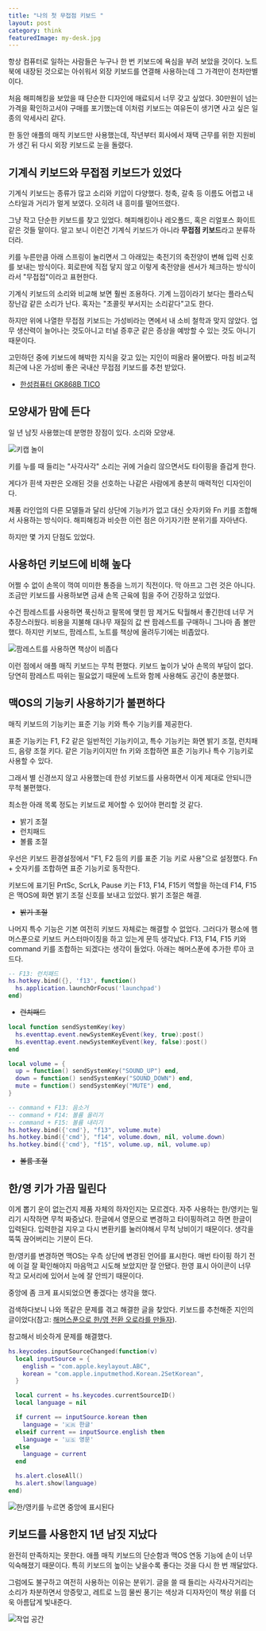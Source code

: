 ```yaml
---
title: "나의 첫 무접점 키보드 "
layout: post
category: think
featuredImage: my-desk.jpg
---
```


항상 컴퓨터로 일하는 사람들은 누구나 한 번 키보드에 욕심을 부려 보았을 것이다.
노트북에 내장된 것으로는 아쉬워서 외장 키보드를 연결해 사용하는데 그 가격만이 천차만별이다.

처음 해피해킹을 보았을 때 단순한 디자인에 매료되서 너무 갖고 싶었다.
30만원이 넘는 가격을 확인하고서야 구매를 포기했는데 이처럼 키보드는 여유돈이 생기면 사고 싶은 일종의 악세사리 같다.

한 동안 애플의 매직 키보드만 사용했는데, 작년부터 회사에서 재택 근무를 위한 지원비가 생긴 뒤 다시 외장 키보드로 눈을 돌렸다.

## 기계식 키보드와 무접점 키보드가 있었다

기계식 키보드는 종류가 많고 소리와 키압이 다양했다.
청축, 갈축 등 이름도 어렵고 내 스타일과 거리가 멀게 보였다.
오히려 내 흥미를 떨어뜨렸다.

그냥 작고 단순한 키보드를 찾고 있었다.
해피해킹이나 레오폴드, 혹은 리얼포스 화이트 같은 것들 말이다.
알고 보니 이런건 기계식 키보드가 아니라 **무접점 키보드**라고 분류하더라.

키를 누른만큼 아래 스프링이 눌리면서 그 아래있는 축전기의 축전양이 변해 입력 신호를 보내는 방식이다.
회로판에 직접 닿지 않고 이렇게 축전양을 센서가 체크하는 방식이라서 "무접접"이라고 표현한다.

기계식 키보드의 소리와 비교해 보면 훨씬 조용하다.
기계 느낌이라기 보다는 플라스틱 장난감 같은 소리가 난다.
혹자는 "초콜릿 부서지는 소리같다"고도 한다.

하지만 위에 나열한 무접점 키보드는 가성비라는 면에서 내 소비 철학과 맞지 않았다.
업무 생산력이 늘어나는 것도아니고 터널 증후군 같은 증상을 예방할 수 있는 것도 아니기 때문이다.

고민하던 중에 키보드에 해박한 지식을 갖고 있는 지인이 떠올라 물어봤다.
마침 비교적 최근에 나온 가성비 좋은 국내산 무접점 키보드를 추천 받았다.

- [한성컴퓨터 GK868B TICO](https://www.monsterlabs.co.kr/src/category/read.html?pn=39791)

## 모양새가 맘에 든다

일 년 남짓 사용했는데 분명한 장점이 있다. 소리와 모양새.

![키캡 놀이](./my-gk868b.jpg)

키를 누를 때 들리는 "사각사각" 소리는 귀에 거슬리 않으면서도 타이핑을 즐겁게 한다.

게다가 흰색 자판은 오래된 것을 선호하는 나같은 사람에게 충분히 매력적인 디자인이다.

제품 라인업의 다른 모델들과 달리 상단에 기능키가 없고 대신 숫자키와 Fn 키를 조합해서 사용하는 방식이다.
해피해킹과 비슷한 이런 점은 아기자기한 분위기를 자아낸다.

하지만 몇 가지 단점도 있었다.

## 사용하던 키보드에 비해 높다

어쩔 수 없이 손목이 꺽여 미미한 통증을 느끼기 직전이다.
막 아프고 그런 것은 아니다.
조금만 키보드를 사용하보면 금새 손목 근육에 힘을 주어 긴장하고 있었다.

수건 팜레스트를 사용하면 푹신하고 팔목에 맺힌 땀 제거도 탁월해서 좋긴한데 너무 거추장스러웠다.
비용을 지불해 대나무 재질의 값 싼 팜레스트를 구매하니 그나마 좀 볼만 했다.
하지만 키보드, 팜레스트, 노트를 책상에 올려두기에는 비좁았다.

![팜레스트를 사용하면 책상이 비좁다](wrist-rest.jpg)

이런 점에서 애플 매직 키보드는 무척 편했다.
키보드 높이가 낮아 손목의 부담이 없다.
당연히 팜레스트 따위는 필요없기 때문에 노트와 함께 사용해도 공간이 충분했다.

## 맥OS의 기능키 사용하기가 불편하다

매직 키보드의 기능키는 표준 기능 키와 특수 기능키를 제공한다.

표준 기능키는 F1, F2 같은 일반적인 기능키이고, 특수 기능키는 화면 밝기 조절, 런치패드, 음량 조절 키다.
같은 기능키이지만 fn 키와 조합하면 표준 기능키나 특수 기능키로 사용할 수 있다.

그래서 별 신경쓰지 않고 사용했는데 한성 키보드를 사용하면서 이게 제대로 안되니깐 무척 불편했다.

최소한 아래 목록 정도는 키보드로 제어할 수 있어야 편리할 것 같다.

- 밝기 조절
- 런치패드
- 볼륨 조절

우선은 키보드 환경설정에서 "F1, F2 등의 키를 표준 기능 키로 사용"으로 설정했다.
Fn + 숫자키를 조합하면 표준 기능키로 동작한다.

키보드에 표기된 PrtSc, ScrLk, Pause 키는 F13, F14, F15키 역할을 하는데
F14, F15은 맥OS에 화면 밝기 조절 신호를 보내고 있었다.
밝기 조절은 해결.

- ~~밝기 조절~~

나머지 특수 기능은 기본 여전히 키보드 자체로는 해결할 수 없었다.
그러다가 평소에 햄머스푼으로 키보드 커스터마이징을 하고 있는게 문득 생각났다.
F13, F14, F15 키와 command 키를 조합하는 되겠다는 생각이 들었다.
아래는 해머스푼에 추가한 루아 코드다.

```lua
-- F13: 런치패드
hs.hotkey.bind({}, 'f13', function()
  hs.application.launchOrFocus('launchpad')
end)
```

- ~~런치패드~~

```lua
local function sendSystemKey(key)
  hs.eventtap.event.newSystemKeyEvent(key, true):post()
  hs.eventtap.event.newSystemKeyEvent(key, false):post()
end

local volume = {
  up = function() sendSystemKey("SOUND_UP") end,
  down = function() sendSystemKey("SOUND_DOWN") end,
  mute = function() sendSystemKey("MUTE") end,
}

-- command + F13: 음소거
-- command + F14: 볼륨 올리기
-- command + F15: 볼륨 내리기
hs.hotkey.bind({'cmd'}, "f13", volume.mute)
hs.hotkey.bind({'cmd'}, "f14", volume.down, nil, volume.down)
hs.hotkey.bind({'cmd'}, "f15", volume.up, nil, volume.up)
```

- ~~볼륨 조절~~

## 한/영 키가 가끔 밀린다

이게 뽑기 운이 없는건지 제품 자체의 하자인지는 모르겠다.
자주 사용하는 한/영키는 밀리기 시작하면 무척 짜증났다.
한글에서 영문으로 변경하고 타이핑하려고 하면 한글이 입력된다.
입력한걸 지우고 다시 변환키를 눌러야해서 무척 낭비이기 때문이다.
생각을 뚝뚝 끊어버리는 기분이 든다.

한/영키를 변경하면 맥OS는 우측 상단에 변경된 언어를 표시한다.
매번 타이핑 하기 전에 이걸 잘 확인해야지 마음먹고 시도해 보았지만 잘 안됐다.
한영 표시 아이콘이 너무 작고 모서리에 있어서 눈에 잘 안띄기 때문이다.

중앙에 좀 크게 표시되었으면 좋겠다는 생각을 했다.

검색하다보니 나와 똑같은 문제를 겪고 해결한 글을 찾았다.
키보드를 추천해준 지인의 글이었다(참고: [해머스푼으로 한/영 전환 오로라를 만들자](https://johngrib.github.io/wiki/hammerspoon-inputsource-aurora/)).

참고해서 비슷하게 문제를 해결했다.

```lua
hs.keycodes.inputSourceChanged(function(v)
  local inputSource = {
    english = "com.apple.keylayout.ABC",
    korean = "com.apple.inputmethod.Korean.2SetKorean",
  }

  local current = hs.keycodes.currentSourceID()
  local language = nil

  if current == inputSource.korean then
    language = '🇰🇷 한글'
  elseif current == inputSource.english then
    language = '🇺🇸 영문'
  else
    language = current
  end

  hs.alert.closeAll()
  hs.alert.show(language)
end)
```

![한/영키를 누르면 중앙에 표시된다](/assets/imgs/2021/04/29/eng-kor.gif)

## 키보드를 사용한지 1년 남짓 지났다

완전히 만족하지는 못한다.
애플 매직 키보드의 단순함과 맥OS 연동 기능에 손이 너무 익숙해졌기 때문이다.
특히 키보드의 높이는 낮을수록 좋다는 것을 다시 한 번 깨달았다.

그럼에도 불구하고 여전히 사용하는 이유는 분위기.
글을 쓸 때 들리는 사각사각거리는 소리가 차분하면서 앙증맞고, 레트로 느낌 물씬 풍기는 색상과 디자자인이 책상 위를 더욱 아름답게 빛내준다.

![작업 공간](./my-desk.jpg)
